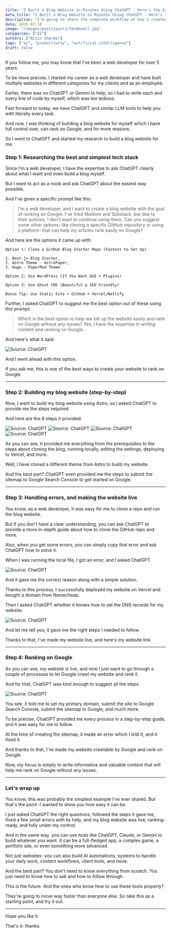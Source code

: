```yaml
---
title: "I Built a Blog Website in Minutes Using ChatGPT - Here's the Exact Workflow"
meta_title: "I Built a Blog Website in Minutes Using ChatGPT - Here's the Exact Workflow"
description: "I'm going to share the complete workflow of how I created a complete, SEO-optimized blog website, thanks to ChatGPT."
date: 2025-07-10
image: "/images/posts/post1/thumbnail.jpg"
categories: ["AI"]
authors: ["Nitin Sharma"]
tags: ["ai", "productivity", "artificial intelligence"]
draft: false
---
```


If you follow me, you may know that I've been a web developer for over 5 years.

To be more precise, I started my career as a web developer and have built multiple websites in different categories for my clients and as an employee.

Earlier, there was no ChatGPT or Gemini to help, so I had to write each and every line of code by myself, which was too tedious.

Fast forward to today, we have ChatGPT and similar LLM tools to help you with literally every task.

And now, I was thinking of building a blog website for myself which I have full control over, can rank on Google, and for more reasons.

So I went to ChatGPT and started my research to build a blog website for me.

### Step 1: Researching the best and simplest tech stack

Since I'm a web developer, I have the expertise to ask ChatGPT clearly about what I want and even build a blog myself.

But I want to act as a noob and ask ChatGPT about the easiest way possible.

And I've given a specific prompt like this:

> I'm a web developer, and I want to create a blog website with the goal of ranking on Google. I've tried Medium and Substack, but due to their policies, I don't want to continue using them. Can you suggest some other options - like cloning a specific GitHub repository or using a platform - that can help my articles rank easily on Google?

And here are the options it came up with:
```
Option 1: Clone a GitHub Blog Starter Repo (Fastest to Set Up)

1. Next.js Blog Starter,
2. Astro Theme - AstroPaper, 
3. Hugo - PaperMod Theme

Option 2: Use WordPress (If You Want GUI + Plugins)

Option 3: Use Ghost CMS (Beautiful & SEO Friendly)

Bonus Tip: Use Static Site + GitHub + Vercel/Netlify
```

Further, I asked ChatGPT to suggest me the best option out of these using this prompt: 

> Which is the best option to help me set up the website easily and rank on Google without any issues? Yes, I have the expertise in writing content and ranking on Google.

And here's what it said:

![Source: ChatGPT](/images/posts/post1/1.png)

And I went ahead with this option.

If you ask me, this is one of the best ways to create your website to rank on Google.

---

### Step 2: Building my blog website (step-by-step)

Now, I want to build my blog website using Astro, so I asked ChatGPT to provide me the steps required.

And here are the 8 steps it provided:

![Source: ChatGPT](/images/posts/post1/2.png)
![Source: ChatGPT](/images/posts/post1/3.png)
![Source: ChatGPT](/images/posts/post1/4.png)
![Source: ChatGPT](/images/posts/post1/5.png)

As you can see, it provided me everything from the prerequisites to the steps about cloning the blog, running locally, editing the settings, deploying to Vercel, and more.

Well, I have cloned a different theme from Astro to build my website.

And the best part? ChatGPT even provided me the steps to submit the sitemap to Google Search Console to get started on Google.

---

### Step 3: Handling errors, and making the website live

You know, as a web developer, it was easy for me to clone a repo and run the blog website.

But if you don't have a clear understanding, you can ask ChatGPT to provide a more in-depth guide about how to clone the GitHub repo and more.

Also, when you get some errors, you can simply copy that error and ask ChatGPT how to solve it.

When I was running the local file, I got an error, and I asked ChatGPT.

![Source: ChatGPT](/images/posts/post1/6.png)

And it gave me the correct reason along with a simple solution.

Thanks to this process, I successfully deployed my website on Vercel and bought a domain from Namecheap.

Then I asked ChatGPT whether it knows how to set the DNS records for my website.

![Source: ChatGPT](/images/posts/post1/7.png)

And let me tell you, it gave me the right steps I needed to follow.

Thanks to that, I've made my website live, and here's my website link.

---

### Step 4: Ranking on Google

As you can see, my website is live, and now I just want to go through a couple of processes to let Google crawl my website and rank it.

And for that, ChatGPT was kind enough to suggest all the steps.

![Source: ChatGPT](/images/posts/post1/8.png)

You see, it told me to set my primary domain, submit the site to Google Search Console, submit the sitemap to Google, and much more.

To be precise, ChatGPT provided me every process in a step-by-step guide, and it was easy for me to follow.

At the time of creating the sitemap, it made an error which I told it, and it fixed it.

And thanks to that, I've made my website crawlable by Google and rank on Google.

Now, my focus is simply to write informative and valuable content that will help me rank on Google without any issues.

---

### Let's wrap up

You know, this was probably the simplest example I've ever shared. But that's the point - I wanted to show you how easy it can be.

I just asked ChatGPT the right questions, followed the steps it gave me, fixed a few small errors with its help, and my blog website was live, ranking-ready, and fully under my control.

And in the same way, you can use tools like ChatGPT, Claude, or Gemini to build whatever you want. It can be a full-fledged app, a complex game, a portfolio site, or even something more advanced.

Not just websites - you can also build AI automations, systems to handle your daily work, content workflows, client tools, and more.

And the best part? You don't need to know everything from scratch. 
You just need to know how to ask and how to follow through.

This is the future. And the ones who know how to use these tools properly?

They're going to move way faster than everyone else. So take this as a starting point, and try it out.

---

Hope you like it.

That's it - thanks.

